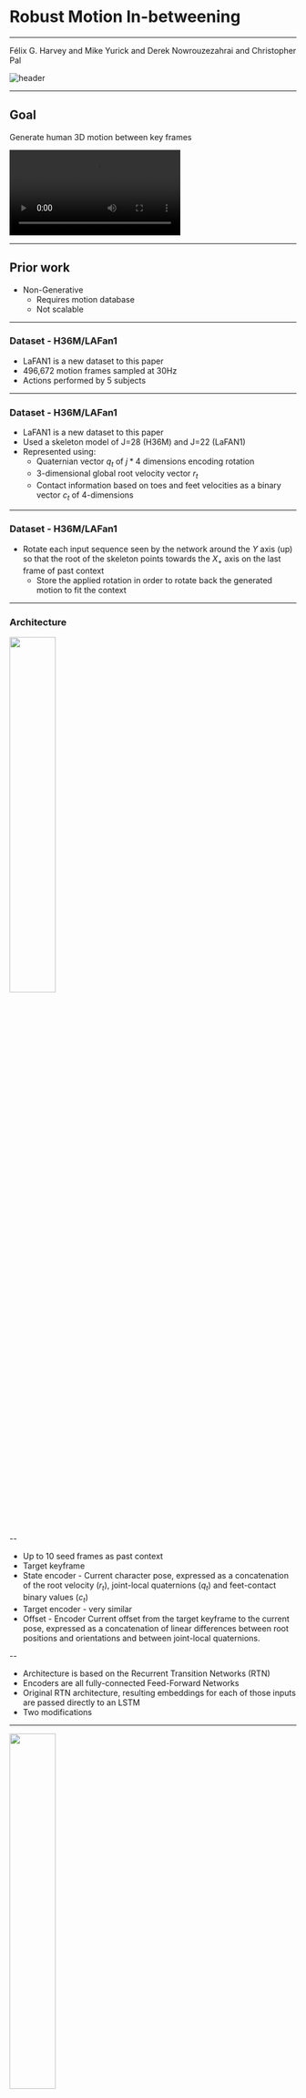 # Robust Motion In-betweening
---
Félix G. Harvey and Mike Yurick and Derek Nowrouzezahrai and Christopher Pal

![header](../assets/header.png)

---

## Goal

Generate human 3D motion between key frames

<!-- https://static-wordpress.akamaized.net/montreal.ubisoft.com/wp-content/uploads/2020/07/30140202/blanktrans2_HQ.mp4 -->
<video data-autoplay src="../assets/example.mp4"></video>

---

## Prior work

* Non-Generative
    * Requires motion database
    * Not scalable

---

### Dataset - H36M/LAFan1
* LaFAN1 is a new dataset to this paper
* 496,672 motion frames sampled at 30Hz
* Actions performed by 5 subjects

---

### Dataset - H36M/LAFan1
* LaFAN1 is a new dataset to this paper
* Used a skeleton model of J=28 (H36M) and J=22 (LaFAN1)
* Represented using:
    * Quaternian vector $q_t$ of $j * 4$ dimensions encoding rotation
    * 3-dimensional global root velocity vector $r_t$
    * Contact information based on toes and feet velocities as a binary vector $c_t$ of 4-dimensions

---

### Dataset - H36M/LAFan1
* Rotate each input sequence seen by the network around the $Y$ axis (up) so that the root of the skeleton points towards the $X_+$ axis on the last frame of past context
    *  Store the applied rotation in order to rotate back the generated motion to fit the context

---

### Architecture 
<!-- ![architecture](../assets/toplevel.png) -->
<img src="../assets/toplevel.png" width="40%">

--

* Up to 10 seed frames as past context 
* Target keyframe
* State encoder - Current character pose, expressed as a concatenation of the root velocity ($r_t$), joint-local quaternions ($q_t$) and feet-contact binary values ($c_t$)
* Target encoder - very similar
* Offset - Encoder Current offset from the target keyframe to the current pose, expressed as a concatenation of linear differences between root positions and orientations and between joint-local quaternions.

--

* Architecture is based on the Recurrent Transition Networks (RTN)
* Encoders are all fully-connected Feed-Forward Networks
* Original RTN architecture, resulting embeddings for each of those inputs are passed directly to an LSTM
* Two modifications

---

<!-- ![architecture](../assets/full.png) -->
<img src="../assets/full.png" width="40%">

--

* $Z_{tta}$: Time-to-arrival embedding represents the number of frames left to generate before reaching the target keyframe
* $Z_{target}$: Scheduled target noise, scaled by a scalar $\lambda_{target}$, linearly decreases during the transition and reaches zero five frames before the target

---

## Losses

* **Reconstruction Loss:** Angular Quaternion Loss is computed on the root and joint-local quaternions. Position Loss computed on the global position of each joint. Foot Contact Loss.

![recon_losses](../assets/losses.png)

---

* **Adversarial Loss:** Trained two additional feed-forward discriminator networks, long-term - over 10 frames, short-term - over 2 frames
​

![gen_losses](../assets/gen_loss.png)

---

### Evaluation - H36M

* Normalized Power Spectrum Similarity (NPSS) [Gopalakrishnan et al, 2019]
    * Correlated to human assessment of quality
for motion
*  Model is similar to the one earlier, with only quaternions velocities as input

![results](../assets/results.png)

---

### Evaluation - H36M Walking-only

* L2 distances of global quaternions (L2Q) and global positions (L2P)

![results](../assets/walkres.png)

---

### Evaluation - LaFAN1
* Compare a reconstruction-based, future-conditioned Transition Generator ($TG_{rec}$) using $L_{quat}$, $L_{root}$, $L_{pos}$ and $L_{contact}$
* With augmented adversarial Transition Generator ($TG_{complete}$) that adds proposed embedding modifiers $z_{tta}$, $z_{tta}$ and our adversarial loss $L_{gen}$

![results](../assets/laFAN1.png)


---

## Visual Results
<iframe width="560" height="315" src="https://www.youtube.com/embed/fTV7sXqO6ig" frameborder="0" allow="accelerometer; autoplay; clipboard-write; encrypted-media; gyroscope; picture-in-picture" allowfullscreen></iframe>